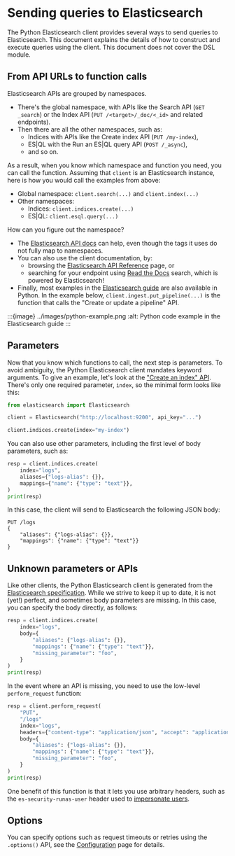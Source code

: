 # Sending queries to Elasticsearch

The Python Elasticsearch client provides several ways to send queries to Elasticsearch. This document explains the details of how to construct and execute queries using the client. This document does not cover the DSL module.

## From API URLs to function calls

Elasticsearch APIs are grouped by namespaces.

 * There's the global namespace, with APIs like the Search API (`GET _search`) or the Index API (`PUT /<target>/_doc/<_id>` and related endpoints). 
 * Then there are all the other namespaces, such as:
   * Indices with APIs like the Create index API (`PUT /my-index`),
   * ES|QL with the Run an ES|QL query API (`POST /_async`),
   * and so on.

As a result, when you know which namespace and function you need, you can call the function. Assuming that `client` is an Elasticsearch instance, here is how you would call the examples from above:

* Global namespace: `client.search(...)` and `client.index(...)`
* Other namespaces:
  * Indices: `client.indices.create(...)`
  * ES|QL: `client.esql.query(...)`

How can you figure out the namespace?

* The [Elasticsearch API docs](https://www.elastic.co/docs/api/doc/elasticsearch/) can help, even though the tags it uses do not fully map to namespaces.
* You can also use the client documentation, by:
  * browsing the [Elasticsearch API Reference](https://elasticsearch-py.readthedocs.io/en/stable/api.html) page, or
  * searching for your endpoint using [Read the Docs](https://elasticsearch-py.readthedocs.io/) search, which is powered by Elasticsearch!
* Finally, most examples in the [Elasticsearch guide](https://www.elastic.co/guide/en/elasticsearch/reference/current/index.html) are also available in Python. In the example below, `client.ingest.put_pipeline(...)` is the function that calls the "Create or update a pipeline" API.


:::{image} ../images/python-example.png
:alt: Python code example in the Elasticsearch guide
:::
 
## Parameters

Now that you know which functions to call, the next step is parameters. To avoid ambiguity, the Python Elasticsearch client mandates keyword arguments. To give an example, let's look at the ["Create an index" API](https://elasticsearch-py.readthedocs.io/en/stable/api/indices.html#elasticsearch.client.IndicesClient.create). There's only one required parameter, `index`, so the minimal form looks like this:

```python
from elasticsearch import Elasticsearch

client = Elasticsearch("http://localhost:9200", api_key="...")

client.indices.create(index="my-index")
```

You can also use other parameters, including the first level of body parameters, such as:

```python
resp = client.indices.create(
    index="logs",
    aliases={"logs-alias": {}},
    mappings={"name": {"type": "text"}},
)
print(resp)
```

In this case, the client will send to Elasticsearch the following JSON body:

```console
PUT /logs
{
    "aliases": {"logs-alias": {}},
    "mappings": {"name": {"type": "text"}}
}
```

## Unknown parameters or APIs

Like other clients, the Python Elasticsearch client is generated from the [Elasticsearch specification](https://github.com/elastic/elasticsearch-specification). While we strive to keep it up to date, it is not (yet!) perfect, and sometimes body parameters are missing. In this case, you can specify the body directly, as follows:

```python
resp = client.indices.create(
    index="logs",
    body={
        "aliases": {"logs-alias": {}},
        "mappings": {"name": {"type": "text"}},
        "missing_parameter": "foo",
    }
)
print(resp)
```

In the event where an API is missing, you need to use the low-level `perform_request` function:

```python
resp = client.perform_request(
    "PUT",
    "/logs"
    index="logs",
    headers={"content-type": "application/json", "accept": "application/json"},
    body={
        "aliases": {"logs-alias": {}},
        "mappings": {"name": {"type": "text"}},
        "missing_parameter": "foo",
    }
)
print(resp)
```

One benefit of this function is that it lets you use arbitrary headers, such as the `es-security-runas-user` header used to [impersonate users](https://www.elastic.co/guide/en/elasticsearch/reference/current/run-as-privilege.html).


## Options

You can specify options such as request timeouts or retries using the `.options()` API, see the [Configuration](./configuration.md) page for details.